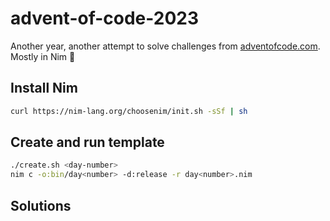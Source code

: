 # advent-of-code-2023
Another year, another attempt to solve challenges from [adventofcode.com](adventofcode.com). Mostly in Nim 👑

## Install Nim
```sh
curl https://nim-lang.org/choosenim/init.sh -sSf | sh
```

## Create and run template

```sh
./create.sh <day-number>
nim c -o:bin/day<number> -d:release -r day<number>.nim
```

## Solutions
<!-- AOC TILES BEGIN -->

<!-- AOC TILES END -->